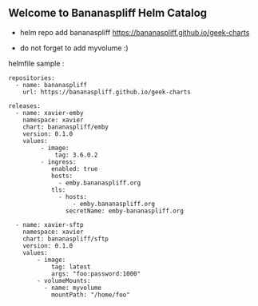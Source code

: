 ## Welcome to Bananaspliff Helm Catalog

- helm repo add bananaspliff https://bananaspliff.github.io/geek-charts

- do not forget to add myvolume :)


helmfile sample :

    repositories:
      - name: bananaspliff
        url: https://bananaspliff.github.io/geek-charts

    releases:
      - name: xavier-emby
        namespace: xavier
        chart: bananaspliff/emby
        version: 0.1.0
        values:
             - image:
                 tag: 3.6.0.2
             - ingress:
                enabled: true
                hosts:
                  - emby.bananaspliff.org
                tls:
                  - hosts:
                      - emby.bananaspliff.org
                    secretName: emby-bananaspliff.org

      - name: xavier-sftp
        namespace: xavier
        chart: bananaspliff/sftp
        version: 0.1.0
        values:
            - image:
                tag: latest
                args: "foo:password:1000"
            - volumeMounts:
              - name: myvolume
                mountPath: "/home/foo"

